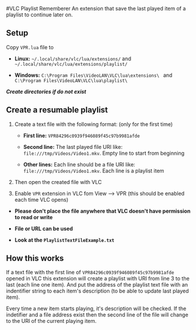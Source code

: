 #VLC Playlist Rememberer
An extension that save the last played item of a playlist to continue later on.

Setup
---
Copy ``VPR.lua`` file to 
- **Linux:** ``~/.local/share/vlc/lua/extensions/`` and ``~/.local/share/vlc/lua/extensions/playlist/``

- **Windows:** ``C:\Program Files\VideoLAN\VLC\lua\extensions\ `` and ``C:\Program Files\VideoLAN\VLC\lua\playlist\ ``

**_Create directories if do not exist_**
    
Create a resumable playlist
---
1. Create a text file with the following format: (only for the first time)
    
    - **First line:** ``VPR84296c0939f946089f45c97b9981afde``
    
    - **Second line:** The last played file URI like: ``file:///tmp/Videos/Video1.mkv``. Empty line to start from beginning
    
    - **Other lines:** Each line should be a file URI like: ``file:///tmp/Videos/Video1.mkv``. Each line is a playlist item
 
2. Then open the created file with VLC

3. Enable ``VPR`` extension in VLC fom View --> VPR (this should be enabled each time VLC opens)

- **__Please don't place the file anywhere that VLC doesn't have permission to read or write__**

- **__File or URL can be used__**

- **__Look at the ``PlaylistTextFileExample.txt``__**

How this works
---
If a text file with the first line of ``VPR84296c0939f946089f45c97b9981afde`` opened in VLC this extension will create a playlist with URI from line 3 to the last (each line one item).
And put the address of the playlist text file with an indentifier string to each item's description (to be able to update last played item).

Every time a new item starts playing, it's description will be checked. If the indetifier and a file address exist then the second line of the file will change to the URI of the current playing item.